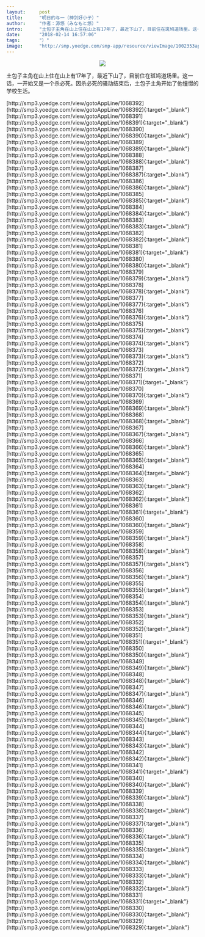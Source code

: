```yaml
---
layout:     post
title:      "明日的与一（神剑好小子）"
author:     "作者：源悠（みなもと悠）"
intro:      "土包子主角在山上住在山上有17年了，最近下山了，目前住在斑鸠道场里。这一话，一开始又是一个杀必死。因杀必死的骚动结束后，土包子主角开始了他憧憬的学校生活。"
date:       "2018-02-14 16:57:06"
tags:       "）"
image:      "http://smp.yoedge.com/smp-app/resource/viewImage/1002353appline.png"
---
```

<div style="text-align: center">
<p><img src="http://smp.yoedge.com/smp-app/resource/viewImage/1002353appline.png"/></p>
</div>
<p class="post-meta">
<span>土包子主角在山上住在山上有17年了，最近下山了，目前住在斑鸠道场里。这一话，一开始又是一个杀必死。因杀必死的骚动结束后，土包子主角开始了他憧憬的学校生活。</span>
</p>
[http://smp3.yoedge.com/view/gotoAppLine/1068392](http://smp3.yoedge.com/view/gotoAppLine/1068392){:target="_blank"}
[http://smp3.yoedge.com/view/gotoAppLine/1068391](http://smp3.yoedge.com/view/gotoAppLine/1068391){:target="_blank"}
[http://smp3.yoedge.com/view/gotoAppLine/1068390](http://smp3.yoedge.com/view/gotoAppLine/1068390){:target="_blank"}
[http://smp3.yoedge.com/view/gotoAppLine/1068389](http://smp3.yoedge.com/view/gotoAppLine/1068389){:target="_blank"}
[http://smp3.yoedge.com/view/gotoAppLine/1068388](http://smp3.yoedge.com/view/gotoAppLine/1068388){:target="_blank"}
[http://smp3.yoedge.com/view/gotoAppLine/1068387](http://smp3.yoedge.com/view/gotoAppLine/1068387){:target="_blank"}
[http://smp3.yoedge.com/view/gotoAppLine/1068386](http://smp3.yoedge.com/view/gotoAppLine/1068386){:target="_blank"}
[http://smp3.yoedge.com/view/gotoAppLine/1068385](http://smp3.yoedge.com/view/gotoAppLine/1068385){:target="_blank"}
[http://smp3.yoedge.com/view/gotoAppLine/1068384](http://smp3.yoedge.com/view/gotoAppLine/1068384){:target="_blank"}
[http://smp3.yoedge.com/view/gotoAppLine/1068383](http://smp3.yoedge.com/view/gotoAppLine/1068383){:target="_blank"}
[http://smp3.yoedge.com/view/gotoAppLine/1068382](http://smp3.yoedge.com/view/gotoAppLine/1068382){:target="_blank"}
[http://smp3.yoedge.com/view/gotoAppLine/1068381](http://smp3.yoedge.com/view/gotoAppLine/1068381){:target="_blank"}
[http://smp3.yoedge.com/view/gotoAppLine/1068380](http://smp3.yoedge.com/view/gotoAppLine/1068380){:target="_blank"}
[http://smp3.yoedge.com/view/gotoAppLine/1068379](http://smp3.yoedge.com/view/gotoAppLine/1068379){:target="_blank"}
[http://smp3.yoedge.com/view/gotoAppLine/1068378](http://smp3.yoedge.com/view/gotoAppLine/1068378){:target="_blank"}
[http://smp3.yoedge.com/view/gotoAppLine/1068377](http://smp3.yoedge.com/view/gotoAppLine/1068377){:target="_blank"}
[http://smp3.yoedge.com/view/gotoAppLine/1068376](http://smp3.yoedge.com/view/gotoAppLine/1068376){:target="_blank"}
[http://smp3.yoedge.com/view/gotoAppLine/1068375](http://smp3.yoedge.com/view/gotoAppLine/1068375){:target="_blank"}
[http://smp3.yoedge.com/view/gotoAppLine/1068374](http://smp3.yoedge.com/view/gotoAppLine/1068374){:target="_blank"}
[http://smp3.yoedge.com/view/gotoAppLine/1068373](http://smp3.yoedge.com/view/gotoAppLine/1068373){:target="_blank"}
[http://smp3.yoedge.com/view/gotoAppLine/1068372](http://smp3.yoedge.com/view/gotoAppLine/1068372){:target="_blank"}
[http://smp3.yoedge.com/view/gotoAppLine/1068371](http://smp3.yoedge.com/view/gotoAppLine/1068371){:target="_blank"}
[http://smp3.yoedge.com/view/gotoAppLine/1068370](http://smp3.yoedge.com/view/gotoAppLine/1068370){:target="_blank"}
[http://smp3.yoedge.com/view/gotoAppLine/1068369](http://smp3.yoedge.com/view/gotoAppLine/1068369){:target="_blank"}
[http://smp3.yoedge.com/view/gotoAppLine/1068368](http://smp3.yoedge.com/view/gotoAppLine/1068368){:target="_blank"}
[http://smp3.yoedge.com/view/gotoAppLine/1068367](http://smp3.yoedge.com/view/gotoAppLine/1068367){:target="_blank"}
[http://smp3.yoedge.com/view/gotoAppLine/1068366](http://smp3.yoedge.com/view/gotoAppLine/1068366){:target="_blank"}
[http://smp3.yoedge.com/view/gotoAppLine/1068365](http://smp3.yoedge.com/view/gotoAppLine/1068365){:target="_blank"}
[http://smp3.yoedge.com/view/gotoAppLine/1068364](http://smp3.yoedge.com/view/gotoAppLine/1068364){:target="_blank"}
[http://smp3.yoedge.com/view/gotoAppLine/1068363](http://smp3.yoedge.com/view/gotoAppLine/1068363){:target="_blank"}
[http://smp3.yoedge.com/view/gotoAppLine/1068362](http://smp3.yoedge.com/view/gotoAppLine/1068362){:target="_blank"}
[http://smp3.yoedge.com/view/gotoAppLine/1068361](http://smp3.yoedge.com/view/gotoAppLine/1068361){:target="_blank"}
[http://smp3.yoedge.com/view/gotoAppLine/1068360](http://smp3.yoedge.com/view/gotoAppLine/1068360){:target="_blank"}
[http://smp3.yoedge.com/view/gotoAppLine/1068359](http://smp3.yoedge.com/view/gotoAppLine/1068359){:target="_blank"}
[http://smp3.yoedge.com/view/gotoAppLine/1068358](http://smp3.yoedge.com/view/gotoAppLine/1068358){:target="_blank"}
[http://smp3.yoedge.com/view/gotoAppLine/1068357](http://smp3.yoedge.com/view/gotoAppLine/1068357){:target="_blank"}
[http://smp3.yoedge.com/view/gotoAppLine/1068356](http://smp3.yoedge.com/view/gotoAppLine/1068356){:target="_blank"}
[http://smp3.yoedge.com/view/gotoAppLine/1068355](http://smp3.yoedge.com/view/gotoAppLine/1068355){:target="_blank"}
[http://smp3.yoedge.com/view/gotoAppLine/1068354](http://smp3.yoedge.com/view/gotoAppLine/1068354){:target="_blank"}
[http://smp3.yoedge.com/view/gotoAppLine/1068353](http://smp3.yoedge.com/view/gotoAppLine/1068353){:target="_blank"}
[http://smp3.yoedge.com/view/gotoAppLine/1068352](http://smp3.yoedge.com/view/gotoAppLine/1068352){:target="_blank"}
[http://smp3.yoedge.com/view/gotoAppLine/1068351](http://smp3.yoedge.com/view/gotoAppLine/1068351){:target="_blank"}
[http://smp3.yoedge.com/view/gotoAppLine/1068350](http://smp3.yoedge.com/view/gotoAppLine/1068350){:target="_blank"}
[http://smp3.yoedge.com/view/gotoAppLine/1068349](http://smp3.yoedge.com/view/gotoAppLine/1068349){:target="_blank"}
[http://smp3.yoedge.com/view/gotoAppLine/1068348](http://smp3.yoedge.com/view/gotoAppLine/1068348){:target="_blank"}
[http://smp3.yoedge.com/view/gotoAppLine/1068347](http://smp3.yoedge.com/view/gotoAppLine/1068347){:target="_blank"}
[http://smp3.yoedge.com/view/gotoAppLine/1068346](http://smp3.yoedge.com/view/gotoAppLine/1068346){:target="_blank"}
[http://smp3.yoedge.com/view/gotoAppLine/1068345](http://smp3.yoedge.com/view/gotoAppLine/1068345){:target="_blank"}
[http://smp3.yoedge.com/view/gotoAppLine/1068344](http://smp3.yoedge.com/view/gotoAppLine/1068344){:target="_blank"}
[http://smp3.yoedge.com/view/gotoAppLine/1068343](http://smp3.yoedge.com/view/gotoAppLine/1068343){:target="_blank"}
[http://smp3.yoedge.com/view/gotoAppLine/1068342](http://smp3.yoedge.com/view/gotoAppLine/1068342){:target="_blank"}
[http://smp3.yoedge.com/view/gotoAppLine/1068341](http://smp3.yoedge.com/view/gotoAppLine/1068341){:target="_blank"}
[http://smp3.yoedge.com/view/gotoAppLine/1068340](http://smp3.yoedge.com/view/gotoAppLine/1068340){:target="_blank"}
[http://smp3.yoedge.com/view/gotoAppLine/1068339](http://smp3.yoedge.com/view/gotoAppLine/1068339){:target="_blank"}
[http://smp3.yoedge.com/view/gotoAppLine/1068338](http://smp3.yoedge.com/view/gotoAppLine/1068338){:target="_blank"}
[http://smp3.yoedge.com/view/gotoAppLine/1068337](http://smp3.yoedge.com/view/gotoAppLine/1068337){:target="_blank"}
[http://smp3.yoedge.com/view/gotoAppLine/1068336](http://smp3.yoedge.com/view/gotoAppLine/1068336){:target="_blank"}
[http://smp3.yoedge.com/view/gotoAppLine/1068335](http://smp3.yoedge.com/view/gotoAppLine/1068335){:target="_blank"}
[http://smp3.yoedge.com/view/gotoAppLine/1068334](http://smp3.yoedge.com/view/gotoAppLine/1068334){:target="_blank"}
[http://smp3.yoedge.com/view/gotoAppLine/1068333](http://smp3.yoedge.com/view/gotoAppLine/1068333){:target="_blank"}
[http://smp3.yoedge.com/view/gotoAppLine/1068332](http://smp3.yoedge.com/view/gotoAppLine/1068332){:target="_blank"}
[http://smp3.yoedge.com/view/gotoAppLine/1068331](http://smp3.yoedge.com/view/gotoAppLine/1068331){:target="_blank"}
[http://smp3.yoedge.com/view/gotoAppLine/1068330](http://smp3.yoedge.com/view/gotoAppLine/1068330){:target="_blank"}
[http://smp3.yoedge.com/view/gotoAppLine/1068329](http://smp3.yoedge.com/view/gotoAppLine/1068329){:target="_blank"}



